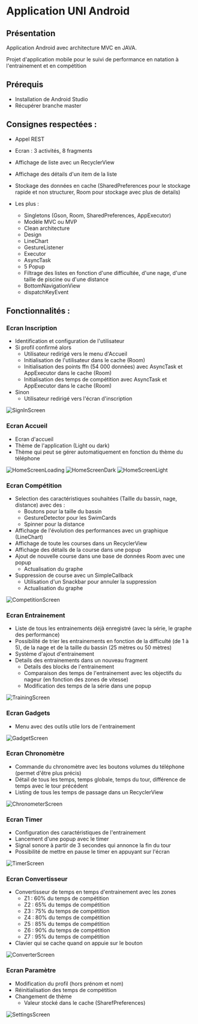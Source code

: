 # Application UNI Android

## Présentation

Application Android avec architecture MVC en JAVA.

Projet d'application mobile pour le suivi de performance en natation à l'entrainement et en compétition

## Prérequis
- Installation de Android Studio
- Récupérer branche master

## Consignes respectées :
- Appel REST
- Ecran : 3 activités, 8 fragments
- Affichage de liste avec un RecyclerView
- Affichage des détails d'un item de la liste
- Stockage des données en cache (SharedPreferences pour le stockage rapide et non structurer, Room pour stockage avec plus de details)

- Les plus :
    - Singletons (Gson, Room, SharedPreferences, AppExecutor)
    - Modèle MVC ou MVP
    - Clean architecture
    - Design
    - LineChart
    - GestureListener
    - Executor
    - AsyncTask
    - 5 Popup
    - Filtrage des listes en fonction d'une difficultée, d'une nage, d'une taille de piscine ou d'une distance
    - BottomNavigationView
    - dispatchKeyEvent
    
## Fonctionnalités : 

### Ecran Inscription

- Identification et configuration de l'utilisateur
- Si profil confirmé alors
    - Utilisateur redirigé vers le menu d'Accueil
    - Initialisation de l'utilisateur dans le cache (Room)
    - Initialisation des points ffn (54 000 données) avec AsyncTask et AppExecutor dans le cache (Room)
    - Initialisation des temps de compétition avec AsyncTask et AppExecutor dans le cache (Room)
- Sinon
    - Utilisateur redirigé vers l'écran d'inscription


<img src="img_readme/sign_in.jpg" alt="SignInScreen">

### Ecran Accueil

- Ecran d'accueil
- Thème de l'application (Light ou dark)
- Thème qui peut se gérer automatiquement en fonction du thème du téléphone

<img src="img_readme/loading.png" alt="HomeScreenLoading">  <img src="img_readme/home_dark.jpg" alt="HomeScreenDark"> <img src="img_readme/home_light.jpg" alt="HomeScreenLight">

### Ecran Compétition

- Selection des caractéristiques souhaitées (Taille du bassin, nage, distance) avec des :
    - Boutons pour la taille du bassin
    - GestureDetector pour les SwimCards
    - Spinner pour la distance
- Affichage de l'évolution des performances avec un graphique (LineChart)
- Affichage de toute les courses dans un RecyclerView
- Affichage des détails de la course dans une popup
- Ajout de nouvelle course dans une base de données Room avec une popup
    - Actualisation du graphe
- Suppression de course avec un SimpleCallback
    - Utilisation d'un Snackbar pour annuler la suppression
    - Actualisation du graphe

<img src="img_readme/competition.gif" alt="CompetitionScreen">

### Ecran Entrainement 

- Liste de tous les entrainements déjà enregistré (avec la série, le graphe des performance)
- Possibilité de trier les entrainements en fonction de la difficulté (de 1 à 5), de la nage et de la taille du bassin (25 mètres ou 50 mètres)
- Système d'ajout d'entrainement
- Details des entrainements dans un nouveau fragment
    - Details des blocks de l'entrainement
    - Comparaison des temps de l'entrainement avec les objectifs du nageur (en fonction des zones de vitesse)
    - Modification des temps de la série dans une popup

<img src="img_readme/training.gif" alt="TrainingScreen">

### Ecran Gadgets

- Menu avec des outils utile lors de l'entrainement

<img src="img_readme/gadget.jpg" alt="GadgetScreen">

### Ecran Chronomètre

- Commande du chronomètre avec les boutons volumes du téléphone (permet d'être plus précis)
- Détail de tous les temps, temps globale, temps du tour, différence de temps avec le tour précédent
- Listing de tous les temps de passage dans un RecyclerView

<img src="img_readme/chronometer.gif" alt="ChronometerScreen">

### Ecran Timer

- Configuration des caractéristiques de l'entrainement
- Lancement d'une popup avec le timer
- Signal sonore à partir de 3 secondes qui annonce la fin du tour
- Possibilité de mettre en pause le timer en appuyant sur l'écran

<img src="img_readme/timer.gif" alt="TimerScreen">

### Ecran Convertisseur

- Convertisseur de temps en temps d'entrainement avec les zones
    - Z1 : 60% du temps de compétition
    - Z2 : 65% du temps de compétition
    - Z3 : 75% du temps de compétition
    - Z4 : 80% du temps de compétition
    - Z5 : 85% du temps de compétition
    - Z6 : 90% du temps de compétition
    - Z7 : 95% du temps de compétition
- Clavier qui se cache quand on appuie sur le bouton

<img src="img_readme/converter.gif" alt="ConverterScreen">

### Ecran Paramètre

- Modification du profil (hors prénom et nom)
- Réinitialisation des temps de compétition
- Changement de thème
    - Valeur stocké dans le cache (SharefPreferences)

<img src="img_readme/settings.gif" alt="SettingsScreen">

